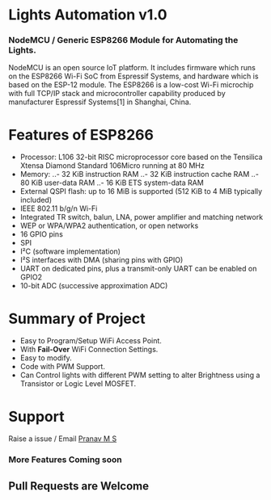 # Lights Automation v1.0
### NodeMCU / Generic ESP8266 Module for Automating the Lights.
NodeMCU is an open source IoT platform. It includes firmware which runs on the ESP8266 Wi-Fi SoC from Espressif Systems, and hardware which is based on the ESP-12 module. The ESP8266 is a low-cost Wi-Fi microchip with full TCP/IP stack and microcontroller capability produced by manufacturer Espressif Systems[1] in Shanghai, China.

# Features of ESP8266
- Processor: L106 32-bit RISC microprocessor core based on the Tensilica Xtensa Diamond Standard 106Micro running at 80 MHz
- Memory:
	..- 32 KiB instruction RAM
	..- 32 KiB instruction cache RAM
	..- 80 KiB user-data RAM
	..- 16 KiB ETS system-data RAM
- External QSPI flash: up to 16 MiB is supported (512 KiB to 4 MiB typically included)
- IEEE 802.11 b/g/n Wi-Fi
- Integrated TR switch, balun, LNA, power amplifier and matching network
- WEP or WPA/WPA2 authentication, or open networks
- 16 GPIO pins
- SPI
- I²C (software implementation)
- I²S interfaces with DMA (sharing pins with GPIO)
- UART on dedicated pins, plus a transmit-only UART can be enabled on GPIO2
- 10-bit ADC (successive approximation ADC)

# Summary of Project
- Easy to Program/Setup WiFi Access Point.
- With **Fail-Over** WiFi Connection Settings.
- Easy to modify.
- Code with PWM Support.
- Can Control lights with different PWM setting to alter Brightness using a Transistor or Logic Level MOSFET.

# Support
Raise a issue / Email [Pranav M S](mailto:pranav130100@gmail.com)

### More Features Coming soon

## Pull Requests are Welcome